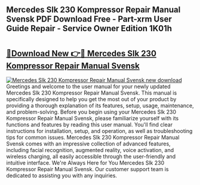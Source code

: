## Mercedes Slk 230 Kompressor Repair Manual Svensk PDF Download Free - Part-xrm User Guide Repair - Service Owner Edition 1K01h

# <h2><a href="http://bc46810.oget.top/?id=Mercedes+Slk+230+Kompressor+Repair+Manual+Svensk">🔗Download New 👉🔴 Mercedes Slk 230 Kompressor Repair Manual Svensk</a></h2>

[![Mercedes Slk 230 Kompressor Repair Manual Svensk new download](https://i.imgur.com/5g1atiW.png)](http://bc46810.oget.top/?id=Mercedes+Slk+230+Kompressor+Repair+Manual+Svensk)
Greetings and welcome to the user manual for your newly updated Mercedes Slk 230 Kompressor Repair Manual Svensk. This manual is specifically designed to help you get the most out of your product by providing a thorough explanation of its features, setup, usage, maintenance, and problem-solving. Before you begin using your Mercedes Slk 230 Kompressor Repair Manual Svensk, please familiarize yourself with its functions and features by reading this user manual. You'll find clear instructions for installation, setup, and operation, as well as troubleshooting tips for common issues. Mercedes Slk 230 Kompressor Repair Manual Svensk comes with an impressive collection of advanced features, including facial recognition, augmented reality, voice activation, and wireless charging, all easily accessible through the user-friendly and intuitive interface. We're Always Here for You Mercedes Slk 230 Kompressor Repair Manual Svensk. Our customer support team is dedicated to assisting you with any inquiries.

